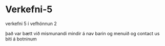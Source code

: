 # Verkefni-5

verkefni 5 í vefhönnun 2

það var bætt við mismunandi mindir á nav barin og menuið  og contact us biti á botninum
